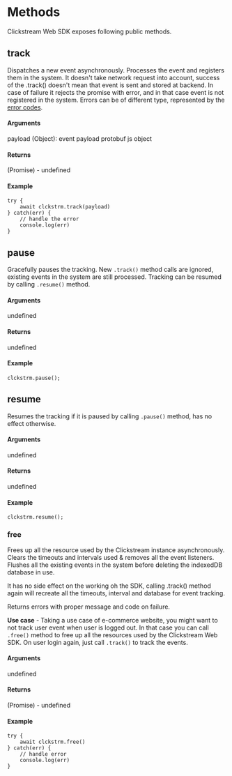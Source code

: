 # Methods

Clickstream Web SDK exposes following public methods.

## **track**

Dispatches a new event asynchronously. Processes the event and registers them in the system.
It doesn't take network request into account, success of the .track() doesn't mean that event is sent and stored at backend.
In case of failure it rejects the promise with error, and in that case event is not registered in the system.
Errors can be of different type, represented by the [error codes](https://github.com/gojekfarm/clickstream-web/blob/main/src/error.js).

#### **Arguments**

payload (Object): event payload protobuf js object

#### **Returns**

(Promise) - undefined

#### **Example**

```
try {
    await clckstrm.track(payload)
} catch(err) {
    // handle the error
    console.log(err)
}

```

## **pause**

Gracefully pauses the tracking. New `.track()` method calls are ignored, existing events in the system are still processed.
Tracking can be resumed by calling `.resume()` method.

#### **Arguments**

undefined

#### **Returns**

undefined

#### **Example**

```
clckstrm.pause();
```

## **resume**

Resumes the tracking if it is paused by calling `.pause()` method, has no effect otherwise.

#### **Arguments**

undefined

#### **Returns**

undefined

#### **Example**

```
clckstrm.resume();
```

### **free**

Frees up all the resource used by the Clickstream instance asynchronously.
Clears the timeouts and intervals used & removes all the event listeners.
Flushes all the existing events in the system before deleting the indexedDB database in use.

It has no side effect on the working oh the SDK, calling .track() method again will recreate all the timeouts, interval and database for event tracking.

Returns errors with proper message and code on failure.

**Use case** - Taking a use case of e-commerce website, you might want to not track user event when user is logged out. In that case you can call `.free()` method to free up all the resources used by the Clickstream Web SDK. On user login again, just call `.track()` to track the events.

#### **Arguments**

undefined

#### **Returns**

(Promise) - undefined

#### **Example**

```
try {
    await clckstrm.free()
} catch(err) {
    // handle error
    console.log(err)
}

```
